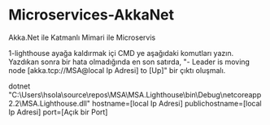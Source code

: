 # Microservices-AkkaNet
Akka.Net ile Katmanlı Mimari ile Microservis
<br/>

1-lighthouse ayağa kaldırmak içi CMD ye aşağıdaki komutları yazın. Yazdıkan sonra bir hata olmadığında en son satırda,
 "- Leader is moving node [akka.tcp://MSA@local Ip Adresi] to [Up]" bir çıktı oluşmalı.

dotnet "C:\Users\hsola\source\repos\MSA\MSA.Lighthouse\bin\Debug\netcoreapp2.2\MSA.Lighthouse.dll"  hostname=[local Ip Adresi] publichostname=[local Ip Adresi] port=[Açık bir Port]